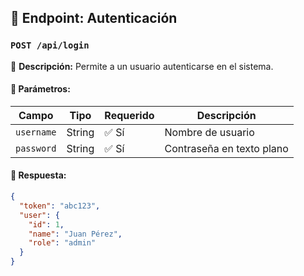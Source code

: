 ## 🔑 Endpoint: Autenticación

### `POST /api/login`
📌 **Descripción:** Permite a un usuario autenticarse en el sistema.

#### 🔹 **Parámetros:**
| Campo      | Tipo     | Requerido | Descripción               |
|------------|---------|-----------|---------------------------|
| `username` | String  | ✅ Sí     | Nombre de usuario         |
| `password` | String  | ✅ Sí     | Contraseña en texto plano |

#### 🔹 **Respuesta:**
```json
{
  "token": "abc123",
  "user": {
    "id": 1,
    "name": "Juan Pérez",
    "role": "admin"
  }
}
